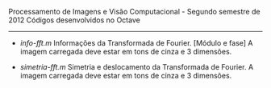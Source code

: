 Processamento de Imagens e Visão Computacional - Segundo semestre de 2012
Códigos desenvolvidos no Octave

* * * * *

* *info-fft.m*
Informações da Transformada de Fourier. [Módulo e fase]
A imagem carregada deve estar em tons de cinza e 3 dimensões.

* *simetria-fft.m*
Simetria e deslocamento da Transformada de Fourier.
A imagem carregada deve estar em tons de cinza e 3 dimensões.

